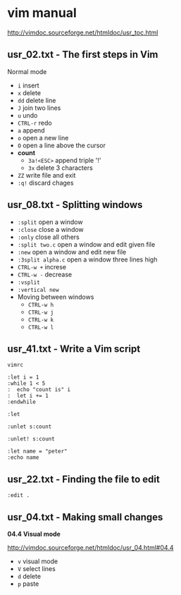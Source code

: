# vim manual #

http://vimdoc.sourceforge.net/htmldoc/usr_toc.html


## usr_02.txt - The first steps in Vim ##

Normal mode

* `i` insert
* `x` delete
* `dd` delete line
* `J` join two lines
* `u` undo
* `CTRL-r` redo
* `a` append
* `o` open a new line
* `O` open a line above the cursor
* **count**
  * `3a!<ESC>` append triple '!'
  * `3x` delete 3 characters
* `ZZ` write file and exit
* `:q!` discard chages


## usr_08.txt - Splitting windows ##

* `:split` open a window
* `:close` close a window
* `:only` close all others
* `:split two.c` open a window and edit given file
* `:new` open a window and edit new file
* `:3split alpha.c` open a window three lines high
* `CTRL-w +` increse
* `CTRL-w -` decrease
* `:vsplit`
* `:vertical new`
* Moving between windows
  * `CTRL-w h`
  * `CTRL-w j`
  * `CTRL-w k`
  * `CTRL-w l`


## usr_41.txt - Write a Vim script ##

`vimrc`

```
:let i = 1
:while 1 < 5
:  echo "count is" i
:  let i += 1
:endwhile
```

```
:let
```

```
:unlet s:count
```

```
:unlet! s:count
```

```
:let name = "peter"
:echo name
```


## usr_22.txt - Finding the file to edit ##

```
:edit .
```

## usr_04.txt - Making small changes ##

**04.4	Visual mode**

http://vimdoc.sourceforge.net/htmldoc/usr_04.html#04.4


* `v` visual mode
* `V` select lines
* `d` delete
* `p` paste
